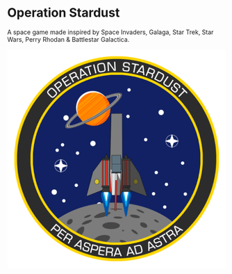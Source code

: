 # Operation Stardust
A space game made inspired by Space Invaders, Galaga, Star Trek, Star Wars, Perry Rhodan & Battlestar Galactica.

![Alt text](Sign.png?raw=true "Title")
